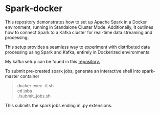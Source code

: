# Spark-docker
This repository demonstrates how to set up Apache Spark in a Docker environment, running in Standalone Cluster Mode. Additionally, it outlines how to connect Spark to a Kafka cluster for real-time data streaming and processing. 

This setup provides a seamless way to experiment with distributed data processing using Spark and Kafka, entirely in Dockerized environments.

My kafka setup can be found in this [repository.](https://github.com/ryanperezx/kafka-docker)

To submit pre-created spark jobs, generate an interactive shell into spark-master container
> docker exec -it <container> sh  
cd jobs  
./submit_jobs.sh

This submits the spark jobs ending in .py extensions.